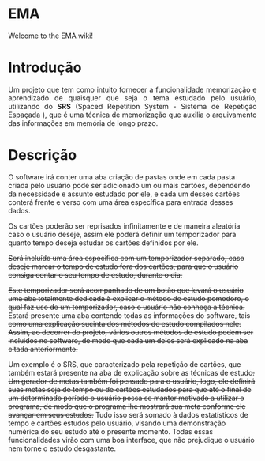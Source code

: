 # EMA
Welcome to the EMA wiki!

<h1>Introdução</h1>
<p align="justify">Um projeto que tem como intuito fornecer a funcionalidade memorização e aprendizado de quaisquer que seja o tema estudado pelo usuário,  utilizando do <strong>SRS</strong> (Spaced Repetition System - Sistema de Repetição Espaçada ), que é uma técnica de memorização que auxilia o arquivamento das informações em memória de longo prazo.</p>

<h1>Descrição</h1>
<p>
 O software irá conter uma aba criação de pastas onde em cada pasta criada pelo usuário pode ser adicionado um ou mais cartões, dependendo da necessidade e assunto estudado por ele, e cada um desses cartões conterá frente e verso com uma área específica para entrada desses dados. </p>
<p> Os cartões poderão ser reprisados infinitamente e de maneira aleatória caso o usuário deseje, assim ele poderá definir um temporizador para quanto tempo deseja estudar os cartões definidos por ele.</p>
<p><strike> Será incluído uma área especifica com um temporizador separado, caso deseje marcar o tempo de estudo fora dos cartões, para que o usuário consiga contar o seu tempo de estudo, durante o dia.</p>
<p> Este temporizador será acompanhado de um botão que levará o usuário  uma aba totalmente dedicada à explicar o método de estudo pomodoro, o qual faz uso de um temporizador, caso o usuário não conheça a técnica. Estará presente uma aba contendo todas as informações do software, tais como uma explicação sucinta dos métodos de estudo compilados nele. Assim, ao decorrer do projeto, vários outros métodos de estudo podem ser incluídos no software, de modo que cada um deles será explicado na aba citada anteriormente. </strike></p>
<p> Um exemplo é o SRS, que caracterizado pela repetição de cartões, que também estará presente na aba de explicação sobre as técnicas de estudo<strike>. Um gerador de metas também foi pensado para o usuário, logo, ele definirá suas metas seja de tempo ou de cartões estudados para que até o final de um determinado período o usuário possa se manter motivado a utilizar o programa, de modo que o programa lhe mostrará sua meta conforme ele avançar em seus estudos.</strike> Tudo isso será somado à dados estatísticos de tempo e cartões estudos pelo usuário, visando uma demonstração numérica do seu estudo até o presente momento. Todas essas funcionalidades virão com uma boa interface, que não prejudique o usuário nem torne o estudo desgastante.
</p>
